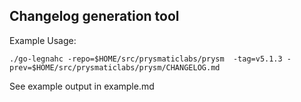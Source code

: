 ## Changelog generation tool

Example Usage:
```
./go-legnahc -repo=$HOME/src/prysmaticlabs/prysm  -tag=v5.1.3 -prev=$HOME/src/prysmaticlabs/prysm/CHANGELOG.md
```

See example output in example.md
